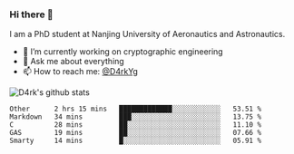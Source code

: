 ### Hi there 👋

I am a PhD student at Nanjing University of Aeronautics and Astronautics.

- 🔭 I’m currently working on cryptographic engineering
- 💬 Ask me about everything
- 📫 How to reach me: [@D4rkYg](https://twitter.com/D4rkYg)

![D4rk's github stats](https://github-readme-stats.vercel.app/api?username=dd4rk&show_icons=true&title_color=fff&icon_color=79ff97&text_color=9f9f9f&bg_color=151515)

<!--START_SECTION:waka-->
```text
Other      2 hrs 15 mins   █████████████░░░░░░░░░░░░   53.51 % 
Markdown   34 mins         ███░░░░░░░░░░░░░░░░░░░░░░   13.75 % 
C          28 mins         ██░░░░░░░░░░░░░░░░░░░░░░░   11.10 % 
GAS        19 mins         ██░░░░░░░░░░░░░░░░░░░░░░░   07.66 % 
Smarty     14 mins         █░░░░░░░░░░░░░░░░░░░░░░░░   05.91 %
```
<!--END_SECTION:waka-->
